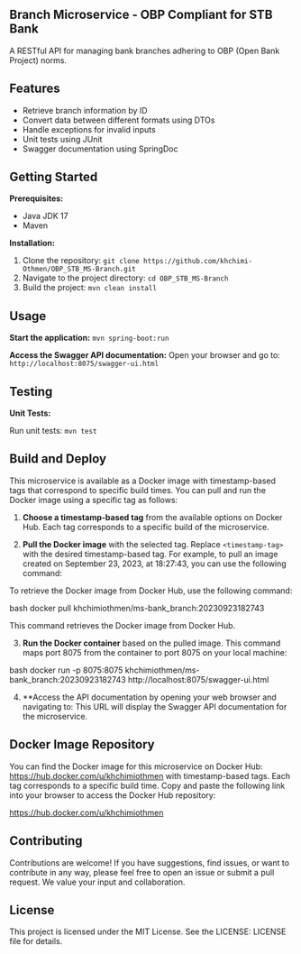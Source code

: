 ## Branch Microservice - OBP Compliant for STB Bank

A RESTful API for managing bank branches adhering to OBP (Open Bank Project) norms.

## Features

* Retrieve branch information by ID
* Convert data between different formats using DTOs
* Handle exceptions for invalid inputs
* Unit tests using JUnit
* Swagger documentation using SpringDoc

## Getting Started

**Prerequisites:**

* Java JDK 17
* Maven

**Installation:**

1. Clone the repository: `git clone https://github.com/khchimi-Othmen/OBP_STB_MS-Branch.git`
2. Navigate to the project directory: `cd OBP_STB_MS-Branch`
3. Build the project: `mvn clean install`

## Usage

**Start the application:** `mvn spring-boot:run`

**Access the Swagger API documentation:** Open your browser and go to: `http://localhost:8075/swagger-ui.html`

## Testing

**Unit Tests:**

Run unit tests: `mvn test`

## Build and Deploy

This microservice is available as a Docker image with timestamp-based tags that correspond to specific build times. You can pull and run the Docker image using a specific tag as follows:

1. **Choose a timestamp-based tag** from the available options on Docker Hub. Each tag corresponds to a specific build of the microservice.

2. **Pull the Docker image** with the selected tag. Replace `<timestamp-tag>` with the desired timestamp-based tag. For example, to pull an image created on September 23, 2023, at 18:27:43, you can use the following command:

To retrieve the Docker image from Docker Hub, use the following command:

bash
docker pull khchimiothmen/ms-bank_branch:20230923182743

This command retrieves the Docker image from Docker Hub.


3. **Run the Docker container** based on the pulled image. This command maps port 8075 from the container to port 8075 on your local machine:

bash
docker run -p 8075:8075 khchimiothmen/ms-bank_branch:20230923182743
http://localhost:8075/swagger-ui.html

4. **Access the API documentation by opening your web browser and navigating to:
This URL will display the Swagger API documentation for the microservice.

## Docker Image Repository

You can find the Docker image for this microservice on Docker Hub: https://hub.docker.com/u/khchimiothmen with timestamp-based tags. Each tag corresponds to a specific build time. Copy and paste the following link into your browser to access the Docker Hub repository:


https://hub.docker.com/u/khchimiothmen


## Contributing

Contributions are welcome! If you have suggestions, find issues, or want to contribute in any way, please feel free to open an issue or submit a pull request. We value your input and collaboration.

## License

This project is licensed under the MIT License. See the LICENSE: LICENSE file for details.
